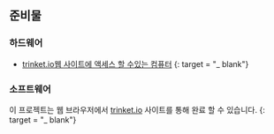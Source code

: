 ## 준비물

### 하드웨어

+ [ trinket.io웹 사이트에 액세스 할 수있는 컴퓨터](https://trinket.io) {: target = "_ blank"}

### 소프트웨어

이 프로젝트는 웹 브라우저에서 [ trinket.io](https://trinket.io) 사이트를 통해 완료 할 수 있습니다. {: target = "_ blank"}
